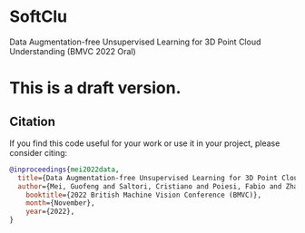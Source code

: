 # SoftClu
Data Augmentation-free Unsupervised Learning for 3D Point Cloud Understanding (BMVC 2022 Oral)
# This is a draft version.
## Citation
If you find this code useful for your work or use it in your project, please consider citing:
```bibtex
@inproceedings{mei2022data,
  title={Data Augmentation-free Unsupervised Learning for 3D Point Cloud Understanding},
  author={Mei, Guofeng and Saltori, Cristiano and Poiesi, Fabio and Zhang, Jian and Ricci, Elisa and Sebe, Nicu and Wu, Qiang},
    booktitle={2022 British Machine Vision Conference (BMVC)},
    month={November},
    year={2022},
}
```
